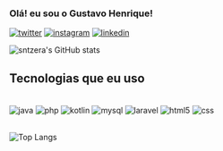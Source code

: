 
### Olá! eu sou o Gustavo Henrique!

[![twitter](https://img.shields.io/badge/Twitter-1DA1F2?style=for-the-badge&logo=twitter&logoColor=white)](https://twitter.com/sntzeraa)
[![instagram](https://img.shields.io/badge/Instagram-E4405F?style=for-the-badge&logo=instagram&logoColor=white)](https://www.instagram.com/sntzeraa/)
[![linkedin](https://img.shields.io/badge/LinkedIn-0077B5?style=for-the-badge&logo=linkedin&logoColor=white)](https://www.linkedin.com/in/gustavo-henrique-santana-de-oliveira-b79a171b2/)

![sntzera's GitHub stats](https://github-readme-stats.vercel.app/api?username=sntzera&show_icons=true&theme=synthwave)

## Tecnologias que eu uso

<div style="display: inline_block"><br/>
    <img align="center" alt="java" src="https://img.shields.io/badge/Java-ED8B00?style=for-the-badge&logo=openjdk&logoColor=white">
    <img align="center" alt="php" src="https://img.shields.io/badge/PHP-777BB4?style=for-the-badge&logo=php&logoColor=white">
    <img align="center" alt="kotlin" src="https://img.shields.io/badge/Kotlin-0095D5?&style=for-the-badge&logo=kotlin&logoColor=white">
    <img align="center" alt="mysql" src="https://img.shields.io/badge/MySQL-00000F?style=for-the-badge&logo=mysql&logoColor=white">
    <img align="center" alt="laravel" src="https://img.shields.io/badge/Laravel-FF2D20?style=for-the-badge&logo=laravel&logoColor=white">    
    <img align="center" alt="html5" src="https://img.shields.io/badge/HTML5-E34F26?style=for-the-badge&logo=html5&logoColor=white">
    <img align="center" alt="css" src="https://img.shields.io/badge/CSS3-1572B6?style=for-the-badge&logo=css3&logoColor=white">
</div><br/>

![Top Langs](https://github-readme-stats.vercel.app/api/top-langs/?username=sntzera&layout=compact)

